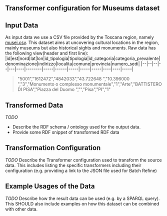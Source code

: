Transformer configuration for Museums dataset
-------------------------------------

## Input Data
As input data we use a CSV file provided by the Toscana region, namely [musei.csv](http://mappe.regione.toscana.it/db-webgis/musei/example_postgis.jsp?format=csv). This dataset aims at uncovering cultural locations in the region, mainly museums but also historical sights and monuments. Raw data has the following view(header and first line):
|id|est|nord|lat|lon|id_tipologia|tipologia|id_categoria|categoria_prevalente|denominazione|indirizzo|localita|comune|provincia|numero_sedi|
|--|--|--|--|---|----|--------|-----|------|-----|-----|-----|----|----|-----|


>"5001","1612472","4842033","43.722648  ","10.396000  ","3","Monumento o complesso monumentale","1","Arte","BATTISTERO DI PISA","Piazza del Duomo ","","Pisa","PI","1"



## Transformed Data

*TODO*
* Describe the RDF schema / ontology used for the output data.
* Provide some RDF snippet of transformed RDF data

## Transformation Configuration

*TODO* Describe the Transformer configuration used to transform the source data. This includes listing the specific transformers including their configuration (e.g. providing a link to the JSON file used for Batch Refine)

## Example Usages of the Data

*TODO* Describe how the result data can be used (e.g. by a SPARQL query). This SHOULD also include examples on how this dataset can be combined with other data.
